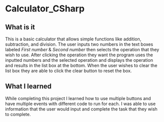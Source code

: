 # Calculator_CSharp

## **What is it**
This is a basic calculator that allows simple functions like addition, subtraction, and division.  The user inputs two numbers in the text boxes labeled _First number_ & _Second number_ then selects the operation that they wish to use. After clicking the operation they want the program uses the inputted numbers and the selected operation and displays the operation and results in the list box at the bottom. When the user wishes to clear the list box they are able to click the clear button to reset the box.

## **What I learned**
While completing this project I learned how to use multiple buttons and have multiple events with different code to run for each.  I was able to use information that the user would input and complete the task that they wish to complete.
